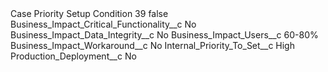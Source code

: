<?xml version="1.0" encoding="UTF-8"?>
<CustomMetadata xmlns="http://soap.sforce.com/2006/04/metadata" xmlns:xsi="http://www.w3.org/2001/XMLSchema-instance" xmlns:xsd="http://www.w3.org/2001/XMLSchema">
    <label>Case Priority Setup Condition 39</label>
    <protected>false</protected>
    <values>
        <field>Business_Impact_Critical_Functionality__c</field>
        <value xsi:type="xsd:string">No</value>
    </values>
    <values>
        <field>Business_Impact_Data_Integrity__c</field>
        <value xsi:type="xsd:string">No</value>
    </values>
    <values>
        <field>Business_Impact_Users__c</field>
        <value xsi:type="xsd:string">60-80%</value>
    </values>
    <values>
        <field>Business_Impact_Workaround__c</field>
        <value xsi:type="xsd:string">No</value>
    </values>
    <values>
        <field>Internal_Priority_To_Set__c</field>
        <value xsi:type="xsd:string">High</value>
    </values>
    <values>
        <field>Production_Deployment__c</field>
        <value xsi:type="xsd:string">No</value>
    </values>
</CustomMetadata>
